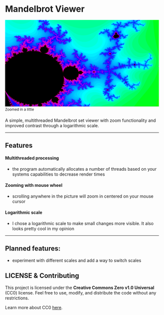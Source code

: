 # Mandelbrot Viewer
![Mandelbrot Zoomed In](pictures/mandelbrot_zoomed.png)
<sup>Zoomed in a little</sup>

A simple, multithreaded Mandelbrot set viewer with zoom functionality and improved contrast through a logarithmic scale.

---

## Features
#### Multithreaded processing
- the program automatically allocates a number of threads based on your systems capabilities to decrease render times
#### Zooming with mouse wheel
- scrolling anywhere in the picture will zoom in centered on your mouse cursor
#### Logarithmic scale
- I chose a logarithmic scale to make small changes more visible. It also looks pretty cool in my opinion

---

## Planned features:
- experiment with different scales and add a way to switch scales

## LICENSE & Contributing
This project is licensed under the **Creative Commons Zero v1.0 Universal** (CC0) license. Feel free to use, modify, and distribute the code without any restrictions.

Learn more about CC0 [here](https://creativecommons.org/publicdomain/zero/1.0/).
